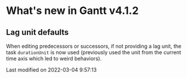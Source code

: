 # What's new in Gantt v4.1.2

## Lag unit defaults

When editing predecessors or successors, if not providing a lag unit, the task `durationUnit` is now used (previously
used the unit from the current time axis which led to weird behaviors).


<p class="last-modified">Last modified on 2022-03-04 9:57:13</p>